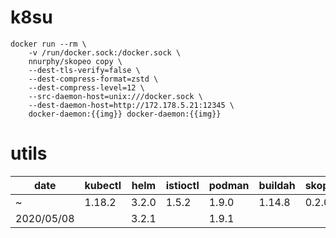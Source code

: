 # k8su

```shell
docker run --rm \
    -v /run/docker.sock:/docker.sock \
    nnurphy/skopeo copy \
    --dest-tls-verify=false \
    --dest-compress-format=zstd \
    --dest-compress-level=12 \
    --src-daemon-host=unix:///docker.sock \
    --dest-daemon-host=http://172.178.5.21:12345 \
    docker-daemon:{{img}} docker-daemon:{{img}}
```

# utils

date        | kubectl   | helm      | istioctl  | podman    | buildah   | skopeo
------------|-----------|-----------|-----------|-----------|-----------|--------
~           | 1.18.2    | 3.2.0     | 1.5.2     | 1.9.0     | 1.14.8    | 0.2.0
2020/05/08  |           | 3.2.1     |           | 1.9.1     |           |
